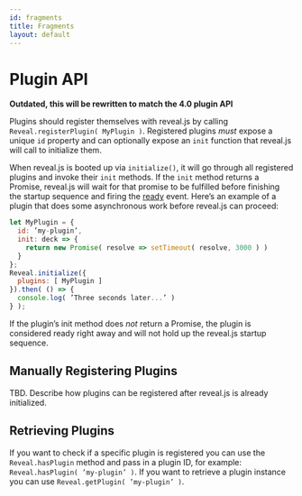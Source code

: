 ```yaml
---
id: fragments
title: Fragments
layout: default
---
```


# Plugin API

**Outdated, this will be rewritten to match the 4.0 plugin API**

Plugins should register themselves with reveal.js by calling `Reveal.registerPlugin( MyPlugin )`. Registered plugins _must_ expose a unique `id` property and can optionally expose an `init` function that reveal.js will call to initialize them.

When reveal.js is booted up via `initialize()`, it will go through all registered plugins and invoke their `init` methods. If the `init` method returns a Promise, reveal.js will wait for that promise to be fulfilled before finishing the startup sequence and firing the [ready](#ready-event) event. Here’s an example of a plugin that does some asynchronous work before reveal.js can proceed:

```javascript
let MyPlugin = {
  id: ’my-plugin’,
  init: deck => {
    return new Promise( resolve => setTimeout( resolve, 3000 ) )
  }
};
Reveal.initialize({
  plugins: [ MyPlugin ]
}).then( () => {
  console.log( ’Three seconds later...’ )
} );
```

If the plugin’s init method does _not_ return a Promise, the plugin is considered ready right away and will not hold up the reveal.js startup sequence.

## Manually Registering Plugins

TBD. Describe how plugins can be registered after reveal.js is already initialized.

## Retrieving Plugins

If you want to check if a specific plugin is registered you can use the `Reveal.hasPlugin` method and pass in a plugin ID, for example: `Reveal.hasPlugin( ’my-plugin’ )`. If you want to retrieve a plugin instance you can use `Reveal.getPlugin( ’my-plugin’ )`.